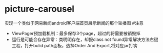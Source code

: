 # picture-carousel
实现一个类似于网易新闻android客户端首页展示新闻的那个轮播图
#注意
* ViewPager预加载机制：最多保存3个page，超过的将需要被销毁掉
* 运行是可能会存在异常：类明明存在，却报class not found异常解决方法右键工程，打开bulid path面板，选择Order And Export,将对应jar打钩
